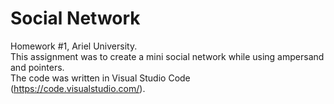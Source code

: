 # Social Network
Homework #1, Ariel University.<br />
This assignment was to create a mini social network while using ampersand and pointers.<br />
The code was written in Visual Studio Code (https://code.visualstudio.com/).<br />
